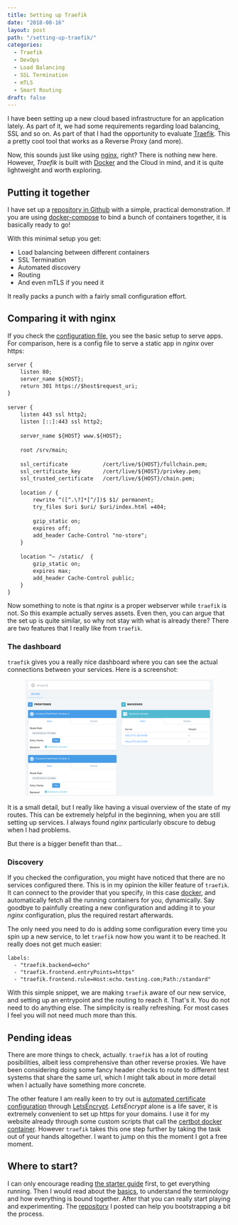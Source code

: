 ```yaml
---
title: Setting up Traefik
date: "2018-08-16"
layout: post
path: "/setting-up-traefik/"
categories:
  - Traefik
  - DevOps
  - Load Balancing
  - SSL Termination
  - mTLS
  - Smart Routing
draft: false
---
```


I have been setting up a new cloud based infrastructure for an application lately. As part of it, we had some requirements regarding load balancing, SSL and so on. As part of that I had the opportunity to evaluate [Traefik](https://traefik.io/). This a pretty cool tool that works as a Reverse Proxy (and more).

Now, this sounds just like using [nginx](https://www.nginx.com/), right? There is nothing new here. However, _Traefik_ is built with [Docker](https://www.docker.com/) and the Cloud in mind, and it is quite lightweight and worth exploring.

<!--more-->

## Putting it together

I have set up a [repository in Github](https://github.com/sirech/traefik-test) with a simple, practical demonstration. If you are using [docker-compose](https://docs.docker.com/compose/) to bind a bunch of containers together, it is basically ready to go!

With this minimal setup you get:

- Load balancing between different containers
- SSL Termination
- Automated discovery
- Routing
- And even mTLS if you need it

It really packs a punch with a fairly small configuration effort.

## Comparing it with nginx

If you check the [configuration file](https://github.com/sirech/traefik-test/blob/master/traefik/traefik.toml), you see the basic setup to serve apps. For comparison, here is a config file to serve a static app in _nginx_ over https:

```
server {
    listen 80;
    server_name ${HOST};
    return 301 https://$host$request_uri;
}

server {
    listen 443 ssl http2;
    listen [::]:443 ssl http2;

    server_name ${HOST} www.${HOST};

    root /srv/main;

    ssl_certificate           /cert/live/${HOST}/fullchain.pem;
    ssl_certificate_key       /cert/live/${HOST}/privkey.pem;
    ssl_trusted_certificate   /cert/live/${HOST}/chain.pem;

    location / {
        rewrite ^([^.\?]*[^/])$ $1/ permanent;
        try_files $uri $uri/ $uri/index.html =404;

        gzip_static on;
        expires off;
        add_header Cache-Control "no-store";
    }

    location ^~ /static/  {
        gzip_static on;
        expires max;
        add_header Cache-Control public;
    }
}
```

Now something to note is that _nginx_ is a proper webserver while `traefik` is not. So this example actually serves assets. Even then, you can argue that the set up is quite similar, so why not stay with what is already there? There are two features that I really like from `traefik`.

### The dashboard

`traefik` gives you a really nice dashboard where you can see the actual connections between your services. Here is a screenshot:

<figure class="figure">
  <img src="./images/traefik.png" alt="Traefik's Dashboard" />
</figure>

It is a small detail, but I really like having a visual overview of the state of my routes. This can be extremely helpful in the beginning, when you are still setting up services. I always found _nginx_ particularly obscure to debug when I had problems.

But there is a bigger benefit than that...

### Discovery

If you checked the configuration, you might have noticed that there are no services configured there. This is in my opinion the killer feature of `traefik`. It can connect to the provider that you specify, in this case [docker](https://docs.traefik.io/configuration/backends/docker/), and automatically fetch all the running containers for you, dynamically. Say goodbye to painfully creating a new configuration and adding it to your _nginx_ configuration, plus the required restart afterwards.

The only need you need to do is adding some configuration every time you spin up a new service, to let `traefik` now how you want it to be reached. It really does not get much easier:

```
labels:
  - "traefik.backend=echo"
  - "traefik.frontend.entryPoints=https"
  - "traefik.frontend.rule=Host:echo.testing.com;Path:/standard"
```

With this simple snippet, we are making `traefik` aware of our new service, and setting up an entrypoint and the routing to reach it. That's it. You do not need to do anything else. The simplicity is really refreshing. For most cases I feel you will not need much more than this.

## Pending ideas

There are more things to check, actually. `traefik` has a lot of routing posibilities, albeit less comprehensive than other reverse proxies. We have been considering doing some fancy header checks to route to different test systems that share the same url, which I might talk about in more detail when I actually have something more concrete.

The other feature I am really keen to try out is [automated certificate configuration](https://docs.traefik.io/configuration/acme/) through [LetsEncrypt](https://letsencrypt.org/). _LetsEncrypt_ alone is a life saver, it is extremely convenient to set up https for your domains. I use it for my website already through some custom scripts that call the [certbot docker container](https://hub.docker.com/r/certbot/certbot/). However `traefik` takes this one step further by taking the task out of your hands altogether. I want to jump on this the moment I got a free moment.

## Where to start?

I can only encourage reading [the starter guide](https://docs.traefik.io/) first, to get everything running. Then I would read about the [basics](https://docs.traefik.io/basics/), to understand the terminology and how everything is bound together. After that you can really start playing and experimenting. The [repository](https://github.com/sirech/traefik-test) I posted can help you bootstrapping a bit the process.



